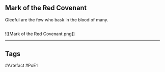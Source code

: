 ## Mark of the Red Covenant
Gleeful are the few
who bask in the blood of many.
##
![[Mark of the Red Covenant.png]]

---
## Tags
#Artefact
#PoE1
